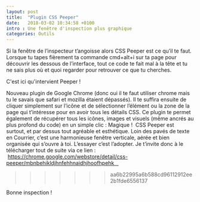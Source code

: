 ```yaml
---
layout: post
title:  "Plugin CSS Peeper"
date:   2018-03-02 10:34:58 +0100
intro : Une fenêtre d'inspection plus graphique 
categories: Outils
---
```


Si la fenêtre de l’inspecteur t’angoisse alors CSS Peeper est ce qu’il te faut. Lorsque tu tapes fièrement ta commande cmd+alt+i sur ta page pour découvrir les dessous de l’interface, tout ce code te fait mal à la tête et tu ne sais plus où et quoi regarder pour retrouver ce que tu cherches.  

C'est ici qu'intervient Peeper !

Nouveau plugin de Google Chrome (donc oui il te faut utiliser chrome mais tu le savais que safari et mozilla étaient dépassés). Il te suffira ensuite de cliquer simplement sur l’icône et de sélectionner l’élément ou la zone de la page qui t’intéresse pour en avoir tous les détails CSS. Ce plugin te permet également de récupérer tous les icônes, images et visuels (même ancrés au plus profond du code) en un simple clic : Magique !  CSS Peeper est surtout, et par dessus tout agréable et esthétique. Loin des pavés de texte en Courrier, c’est une harmonieuse fenêtre verticale, aérée et bien organisée qui s’ouvre à toi. L’essayer c’est l’adopter. Je t’invite donc à le télécharger tout de suite via ce lien :   https://chrome.google.com/webstore/detail/css-peeper/mbnbehikldjhnfehhnaidhjhoofhpehk   
>>>>>>> aa6b22995a6b588cd96112912ee2b1fde6556137

Bonne inspection !
